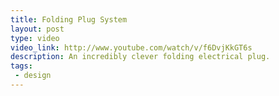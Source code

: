 ```yaml
---
title: Folding Plug System
layout: post
type: video
video_link: http://www.youtube.com/watch/v/f6DvjKkGT6s
description: An incredibly clever folding electrical plug.
tags:
 - design
---
```

&nbsp;